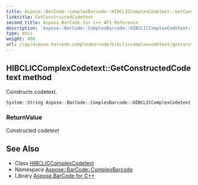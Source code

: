 ```yaml
---
title: Aspose::BarCode::ComplexBarcode::HIBCLICComplexCodetext::GetConstructedCodetext method
linktitle: GetConstructedCodetext
second_title: Aspose.BarCode for C++ API Reference
description: 'Aspose::BarCode::ComplexBarcode::HIBCLICComplexCodetext::GetConstructedCodetext method. Constructs codetext in C++.'
type: docs
weight: 400
url: /cpp/aspose.barcode.complexbarcode/hibcliccomplexcodetext/getconstructedcodetext/
---
```

## HIBCLICComplexCodetext::GetConstructedCodetext method


Constructs codetext.

```cpp
System::String Aspose::BarCode::ComplexBarcode::HIBCLICComplexCodetext::GetConstructedCodetext() override=0
```


### ReturnValue

Constructed codetext

## See Also

* Class [HIBCLICComplexCodetext](../)
* Namespace [Aspose::BarCode::ComplexBarcode](../../)
* Library [Aspose.BarCode for C++](../../../)
